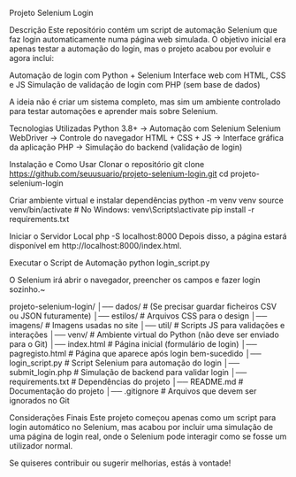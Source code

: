Projeto Selenium Login


Descrição
Este repositório contém um script de automação Selenium que faz login automaticamente numa página web simulada. O objetivo inicial era apenas testar a automação do login, mas o projeto acabou por evoluir e agora inclui:

Automação de login com Python + Selenium
Interface web com HTML, CSS e JS
Simulação de validação de login com PHP (sem base de dados)

A ideia não é criar um sistema completo, mas sim um ambiente controlado para testar automações e aprender mais sobre Selenium.

Tecnologias Utilizadas
Python 3.8+ → Automação com Selenium
Selenium WebDriver → Controle do navegador
HTML + CSS + JS → Interface gráfica da aplicação
PHP → Simulação do backend (validação de login)

Instalação e Como Usar
Clonar o repositório
git clone https://github.com/seuusuario/projeto-selenium-login.git
cd projeto-selenium-login

Criar ambiente virtual e instalar dependências
python -m venv venv
source venv/bin/activate  # No Windows: venv\Scripts\activate
pip install -r requirements.txt

Iniciar o Servidor Local
php -S localhost:8000
Depois disso, a página estará disponível em http://localhost:8000/index.html.

Executar o Script de Automação
python login_script.py

O Selenium irá abrir o navegador, preencher os campos e fazer login sozinho.~

projeto-selenium-login/
│── dados/              # (Se precisar guardar ficheiros CSV ou JSON futuramente)
│── estilos/            # Arquivos CSS para o design
│── imagens/            # Imagens usadas no site
│── util/               # Scripts JS para validações e interações
│── venv/               # Ambiente virtual do Python (não deve ser enviado para o Git)
│── index.html          # Página inicial (formulário de login)
│── pagregisto.html     # Página que aparece após login bem-sucedido
│── login_script.py     # Script Selenium para automação do login
│── submit_login.php    # Simulação de backend para validar login
│── requirements.txt    # Dependências do projeto
│── README.md           # Documentação do projeto
│── .gitignore          # Arquivos que devem ser ignorados no Git

Considerações Finais
Este projeto começou apenas como um script para login automático no Selenium, mas acabou por incluir uma simulação de uma página de login real, onde o Selenium pode interagir como se fosse um utilizador normal.

Se quiseres contribuir ou sugerir melhorias, estás à vontade!
